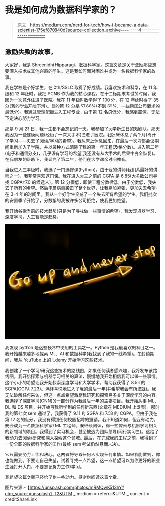 # 我是如何成为数据科学家的？

> 原文：<https://medium.com/nerd-for-tech/how-i-became-a-data-scientist-175ef870840d?source=collection_archive---------4----------------------->

## 激励失败的故事。

大家好，我是 Shreenidhi Hipparagi，数据科学家。这篇文章是关于激励那些想要深入技术或其他兴趣的学生。这是我如何面对困难并成为一名数据科学家的故事。

我在学校是个好学生，在 Xth/SSLC 取得了好成绩。我喜欢技术和科学，在 11 年级和 12 年级时，我把 PCMB 作为我的核心课程。在十二标期末考试的时候，我因为一次意外住进了医院。我在 11 年级时数学得了 100 分，在 12 年级时得了 35 分(我的学业开始下滑)。我的第 12 分是 57.66%(不到 60%，一些跨国公司要求的最低分)。我通过管理配额进入工程专业，由于第 12 名的低分，我感到震惊，无法下定决心努力学习。

那是 9 月 23 日，我一生都不会忘记的一天。我参加了大学新生日的戏剧队。那天我因为一些健康问题(经历了一次大手术)住进了医院。我卧床休息了两个月(离开了学习——失去了阅读/学习的希望)。我从床上休息回来，在最后一次内部会议期间重新加入了学院，并以某种方式清除了我的第一年工程(及格分数)。进入第二年(电子和通信分支)，几乎没有学习的希望(我还没有从大手术的后果中完全恢复)。在我朋友的帮助下，我读完了第二年，他们在大学课余时间教我。

当我进入三年级时，我选了一门选修课(Python)，由于我的讲师(我们系最好的讲师之一)，我非常喜欢这门课。我在进入大三之前的 CGPA 是 6.85(大多数公司寻找 CGPA≥7.0 的候选人)。第 12 分很低，即使工程分数很低。由于分数低，我失去了所有的希望。然后电晕病毒袭击了整个世界，让我更加紧张，更加失去希望。在 3-4 年的时间里，我从一个好学生变成了一个失去所有希望的学生。我们批次的安置季节开始了，分数低的我被许多公司拒绝，使我更加绝望。

我开始谷歌当前的技术趋势(只是为了寻找做一些事情的希望)，我发现机器学习，深度学习，人工智能是趋势。

![](img/8f98fbc1fb653c59e9dba6e0036fd407.png)

我发现 python 是这些技术中使用的工具之一。Python 是我最喜欢的科目之一。我开始越来越多地探索 ML、AI 和数据科学(我找到了我的一线希望)。在封锁期间，我从 YouTube 上的 Udemy 开始学习这些技术。

我创建了一个学习/研究这些技术的路线图，如果任何读者感兴趣，我将发布该路线图。我开始探索与机器学习相关的算法，慢慢地我开始相信我可以做一些事情。这个小小的希望让我开始探索深度学习和大学学术，帮助我获得了 8.56 的 SGPA(CGPA 7.23)。满怀喜悦地进入了我的最后一年(并希望我会有所成就)。我无法破解任何采访，但这一点点希望激励我研究和探索更多关于深度学习的内容。我选择了深度学习(CNN)的一部分作为我最后一年的主要项目。我开始从事 ML、DL 和 DS 项目，并开始写我所学到的任何新东西(文章在 MEDIUM 上发表)。那时我的第七次 sem 通过了，我获得了 9.11 的 SGPA 和 7.58 的 CGPA，但由于我在第 12 名的低分，我没有得到任何校园招聘的邀请。我不知道如何，但我有动力，我会成为一名数据科学家/ ML 工程师。我继续阅读，做一些探索与机器学习相关的新领域的项目。我得到了实习机会，甚至被选为团队领导(同行实习生)。这给了我动力去阅读/研究和深入探索这个领域。最后，在完成我的工程之前，我得到了一份全职的数据科学家的工作(最终 sem 考试仍然悬而未决)。

它只需要努力工作和决心，这两者将导致任何人实现任何事情。如果我能做到，你也能做到。不要让自己失望，试着寻找一点希望，这一点希望可以为你更好的职业生涯打开大门，不要忘记努力工作/学习。

我希望这篇文章已经给了你一些动力。感谢您阅读这篇文章。

图片来源:-【https://unsplash.com/photos/mRMQwK513hY?utm_source=unsplash】T2&UTM _ medium = referral&UTM _ content = creditShareLink